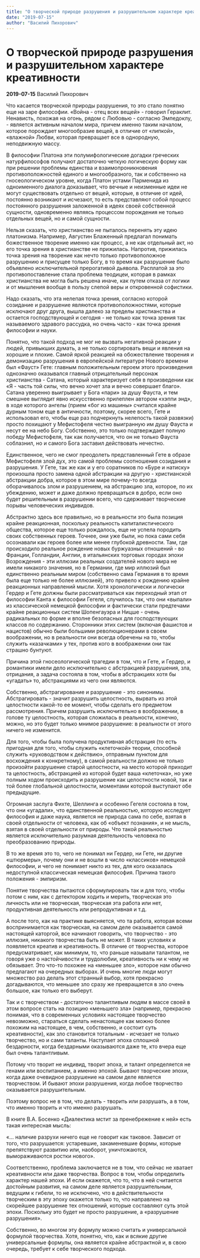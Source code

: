 ```yaml
---
title: "О творческой природе разрушения и разрушительном характере креативности"
date: "2019-07-15"
author: "Василий Пихорович"
---
```


# О творческой природе разрушения и разрушительном характере креативности

**2019-07-15** Василий Пихорович

Что касается творческой природы разрушения, то это стало понятно еще на заре философии. «Война - отец всех вещей» - говорил Гераклит. Ненависть, похожая на огонь, рядом с Любовью - согласно Эмпедоклу, - является активным началом мира, причем именно таким началом, которое порождает многообразие вещей, в отличие от «липкой», «влажной» Любви, которая превращает все в однородную, неподвижную массу.

В философии Платона эти полумифологические догадки греческих натурфилософов получают достаточно четкую логическую форму как при решении проблемы единства и взаимопроникновения противоположностей единого и многообразного, так и собственно на гносеологическом уровне, когда Платон устами Парменида из одноименного диалога доказывает, что вечные и неизменные идеи не могут существовать отдельно от вещей, которые, в отличие от идей, постоянно возникают и исчезают, то есть представляют собой процесс постоянного разрушения заложенной в идеях своей собственной сущности, одновременно являясь процессом порождения не только отдельных вещей, но и самой сущности.

Нельзя сказать, что христианство не пыталось перенять эту идею платонизма. Например, Августин Блаженный предлагал понимать божественное творение именно как процесс, а не как отдельный акт, но его точка зрения в христианстве не прижилась. Напротив, прижилась точка зрения на творение как нечто только противоположное разрушению и присущее только Богу, в то время как разрушение было объявлено исключительной прерогативой дьявола. Расплатой за это противопоставление стала проблема теодицеи, которая в рамках христианства не могла быть решена иначе, как путем отказа от логики и от мышления вообще в пользу слепой веры и откровенной софистики.

Надо сказать, что эта нелепая точка зрения, согласно которой созидание и разрушение являются противоположностями, которые исключают друг друга, вышла далеко за пределы христианства и остается господствующей и сегодня - не только как точка зрения так называемого здравого рассудка, но очень часто - как точка зрения философии и науки.

Понятно, что такой подход не мог не вызвать негативной реакции у людей, привыкших думать, а не только сортировать вещи и явления на хорошие и плохие. Самой яркой реакцией на обожествление творения и демонизацию разрушения в европейской литературе Нового времени был «Фауст» Гете: главным положительным героем этого произведения однозначно оказывался главный отрицательный персонаж христианства - Сатана, который характеризует себя в произведении как «Я - часть той силы, что вечно хочет зла и вечно совершает благо». Сатана уверенно выигрывает у Бога «пари» за душу Фауста, и тем смешнее выглядит явно искусственно прилеплен автором «хэппи энд», в ходе которого ангелы (прием «бог из машины» считался крайне дурным тоном еще в античности, поэтому, скорее всего, Гете и использовал его, чтобы еще раз подчеркнуть нелепость такой развязки) просто похищают у Мефистофеля честно выигранную им душу Фауста и несут ее на небо Богу. Собственно, это только подтверждает полную победу Мефистофеля, так как получается, что он не только Фауста соблазнил, но и самого Бога заставил действовать нечестно.

Единственное, чего не смог преодолеть представленный Гете в образе Мефистофеля злой дух, это самой проблемы соотношения созидания и разрушения. У Гете, так же как и у его соратников по «Буре и натиску» произошла просто замена одной абстракции на другую - христианской абстракции добра, которое в этом мире почему-то всегда оборачивалось злом и разрушением, на абстракцию зла, которое, по их убеждению, может и даже должно превращаться в добро, если оно будет решительным в разрушении всего, что сдерживает творческие порывы человеческих индивидов.

Абстрактно здесь все правильно, но в реальности это была позиция крайне реакционная, поскольку реальность капиталистического общества, которое еще только рождалось, еще не успела породить своих собственных героев. Точнее, они уже были, но пока сами себя осознавали как героев более или менее глубокой древности. Там, где происходило реальное рождение новых буржуазных отношений - во Франции, Голландии, Англии, в итальянских торговых городах эпохи Возрождения - эти иллюзии реальных создателей нового мира не имели никакого значения, но в Германии, где мир иллюзий был единственно реальным миром (собственно сама Германия в то время была еще только не более иллюзией), это привело к рождению крайне реакционных направлений мысли. Хотя хронологически и логически Гердер и Гете должны были рассматриваться как переходный этап от философии Канта к философии Гегеля, случилось так, что они «выпали» из классической немецкой философии и фактически стали предтечами крайне реакционных систем Шопенгауэра и Ницше - очень радикальных по форме и вполне безопасных для господствующих классов по содержанию. Сторонники этих систем (включая фашистов и нацистов) обычно были большими революционерами в своем воображении, но в реальности они всегда обречены на то, чтобы служить «казачками» у тех, против кого в воображении они так страшно бунтуют.

Причина этой гносеологической трагедии в том, что и Гете, и Гердер, и романтики имели дело исключительно с абстракцией разрушения, зла, отрицания, а задача состояла в том, чтобы в абстракциях хотя бы «угадать» то, абстракциями из чего они являются.

Собственно, абстрагирование и разрушение - это синонимы. Абстрагировать - значит разрушить целостность, вырвать из этой целостности какой-то ее момент, чтобы сделать его предметом рассмотрения. Причем разрушить исключительно в воображении, в голове ту целостность, которая сложилась в реальности, конечно, можно, но это будет только мнимое разрушение: в реальности от этого ничего не изменится.

Для того, чтобы была получена продуктивная абстракция (то есть пригодная для того, чтобы служить «клеточкой» теории, способной служить «руководством к действию», отправным пунктом для восхождения к конкретному), в самой реальности должно не только произойти разрушение старой целостности, на место которой приходит та целостность, абстракцией из которой будет ваша «клеточка», но уже полным ходом происходить и разрушение как целостности новой, так и той более глобальной целостности, моментами которой выступают обе предыдущие.

Огромная заслуга Фихте, Шеллинга и особенно Гегеля состояла в том, что они «угадали», что единственной реальностью, которую исследует философия и даже наука, является не природа сама по себе, взятая в своей отдельности от человека, как об «объект познания», и не мысль, взятая в своей отдельности от природы. Что такой реальностью является исключительно разумная деятельность человека по преобразованию природы.

В то же время это то, чего не понимал ни Гердер, ни Гете, ни другие «штюрмеры», почему они и не вошли в число «классиков» немецкой философии, и чего не понимает никто из тех, для кого оказалась недоступной классическая немецкая философия. Причина такого положения - эмпиризм.

Понятие творчества пытаются сформулировать так и для того, чтобы потом с ним, как с детектором ходить и мерить, творческая это личность или не творческая, творческая эта работа или нет, продуктивная деятельность или репродуктивная и т.д.

А после того, как на практике выясняется, что та работа, которая всеми воспринимается как творческая, на самом деле оказывается самой настоящей каторгой, все начинают говорить, что творчество - это иллюзия, никакого творчества быть не может. В таких условиях и появляется креатив и креативность. В отличие от творчества, которое предусматривает, как минимум, то, что раньше называли талантом, не говоря уже о настойчивости и трудолюбии, креативность ни к чему не обязывает. Это что-то похожее на «меньшее зло», которое нам обычно предлагают на очередных выборах. И очень многие люди могут множество раз делать этот странный выбор, хотя прекрасно догадываются, что меньшее зло сразу же превращается в зло очень большое, как только его выберут.

Так и с творчеством - достаточно талантливым людям в массе своей в этом вопросе стать на позицию «меньшего зла» (например, прекрасно понимая, что в современных условиях настоящее творчество невозможно, стараться сделать ненастоящее как можно более похожим на настоящее, в чем, собственно, и состоит суть креативности), как зло становится тотальным - исчезает не только творчество, но и сами таланты. Наступает эпоха сплошной бездарности, когда бездарными оказываются даже те, кто вчера еще был очень талантливым.

Потому что творит не индивид, творит эпоха, и талант определяется не генами или воспитанием, а именно эпохой. Бывают творческие эпохи, когда даже очевидное разрушение на самом деле является творчеством. И бывают эпохи разрушения, когда любое творчество оказывается разрушительным.

Поэтому вопрос не в том, что делать - творить или разрушать, а в том, что именно творить и что именно разрушать.

В книге В.А. Босенко «Диалектика мстит за пренебрежение к ней» есть такая интересная мысль:

«... наличие разрухи ничего еще не говорит как таковое. Зависит от того, что разрушается: устаревшие, закаменевшие формы, которые препятствуют развитию или, наоборот, уничтожаются, вымораживаются ростки нового».

Соответственно, проблема заключается не в том, что сейчас не хватает креативности или даже творчества. Вопрос в том, чтобы определить характер нашей эпохи. И если окажется, что то, что в ней считается достойным развития, на самом деле является разрушительным, ведущим к гибели, то не исключено, что в действительности творческим в эту эпоху окажется только то, что направлено на скорейшее разрушение тех отношений, которые составляют суть этой эпохи. Поскольку это будет не просто разрушение, а «разрушение разрушения».

Собственно, во многом эту формулу можно считать и универсальной формулой творчества. Хотя, понятно, что, как и всякие другие универсальные формулы, она является крайне абстрактной и, в свою очередь, требует к себе творческого подхода.